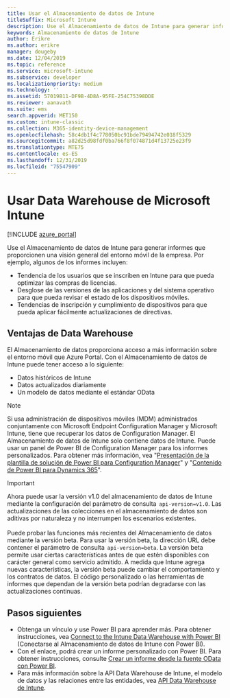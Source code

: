 ```yaml
---
title: Usar el Almacenamiento de datos de Intune
titleSuffix: Microsoft Intune
description: Use el Almacenamiento de datos de Intune para generar informes que proporcionen una visión general del entorno móvil de la empresa.
keywords: Almacenamiento de datos de Intune
author: Erikre
ms.author: erikre
manager: dougeby
ms.date: 12/04/2019
ms.topic: reference
ms.service: microsoft-intune
ms.subservice: developer
ms.localizationpriority: medium
ms.technology: ''
ms.assetid: 57019B11-DF9B-4D8A-95FE-254C75398DDE
ms.reviewer: aanavath
ms.suite: ems
search.appverid: MET150
ms.custom: intune-classic
ms.collection: M365-identity-device-management
ms.openlocfilehash: 58c4db1f4c778050bc91bde79494742e018f5329
ms.sourcegitcommit: a82d25d98fdf0ba766f8f074871d4f13725e23f9
ms.translationtype: MTE75
ms.contentlocale: es-ES
ms.lasthandoff: 12/31/2019
ms.locfileid: "75547909"
---
```

# <a name="use-the-microsoft-intune-data-warehouse"></a>Usar Data Warehouse de Microsoft Intune

[!INCLUDE [azure_portal](../includes/azure_portal.md)]

Use el Almacenamiento de datos de Intune para generar informes que proporcionen una visión general del entorno móvil de la empresa. Por ejemplo, algunos de los informes incluyen:
- Tendencia de los usuarios que se inscriben en Intune para que pueda optimizar las compras de licencias.
- Desglose de las versiones de las aplicaciones y del sistema operativo para que pueda revisar el estado de los dispositivos móviles.
- Tendencias de inscripción y cumplimiento de dispositivos para que pueda aplicar fácilmente actualizaciones de directivas.

## <a name="data-warehouse-benefits"></a>Ventajas de Data Warehouse

El Almacenamiento de datos proporciona acceso a más información sobre el entorno móvil que Azure Portal. Con el Almacenamiento de datos de Intune puede tener acceso a lo siguiente:

- Datos históricos de Intune
- Datos actualizados diariamente
- Un modelo de datos mediante el estándar OData

> [!Note]
> Si usa administración de dispositivos móviles (MDM) administrados conjuntamente con Microsoft Endpoint Configuration Manager y Microsoft Intune, tiene que recuperar los datos de Configuration Manager. El Almacenamiento de datos de Intune solo contiene datos de Intune. Puede usar un panel de Power BI de Configuration Manager para los informes personalizados. Para obtener más información, vea "[Presentación de la plantilla de solución de Power BI para Configuration Manager](https://powerbi.microsoft.com/blog/sccm-solution-template)" y "[Contenido de Power BI para Dynamics 365](https://docs.microsoft.com/dynamics365/unified-operations/dev-itpro/analytics/power-bi-home-page)".

> [!Important]  
> Ahora puede usar la versión v1.0 del almacenamiento de datos de Intune mediante la configuración del parámetro de consulta  `api-version=v1.0`. Las actualizaciones de las colecciones en el almacenamiento de datos son aditivas por naturaleza y no interrumpen los escenarios existentes.<br><br>
> Puede probar las funciones más recientes del Almacenamiento de datos mediante la versión beta. Para usar la versión beta, la dirección URL debe contener el parámetro de consulta  `api-version=beta`. La versión beta permite usar ciertas características antes de que estén disponibles con carácter general como servicio admitido. A medida que Intune agrega nuevas características, la versión beta puede cambiar el comportamiento y los contratos de datos. El código personalizado o las herramientas de informes que dependan de la versión beta podrían degradarse con las actualizaciones continuas.

## <a name="next-steps"></a>Pasos siguientes

- Obtenga un vínculo y use Power BI para aprender más. Para obtener instrucciones, vea [Connect to the Intune Data Warehouse with Power BI](reports-proc-get-a-link-powerbi.md) (Conectarse al Almacenamiento de datos de Intune con Power BI).
- Con el enlace, podrá crear un informe personalizado con Power BI. Para obtener instrucciones, consulte [Crear un informe desde la fuente OData con Power BI](reports-proc-create-with-odata.md).
- Para más información sobre la API Data Warehouse de Intune, el modelo de datos y las relaciones entre las entidades,<!-- , and an example of creating a custom client to retrieve data,--> vea [API Data Warehouse de Intune](reports-nav-intune-data-warehouse.md).
